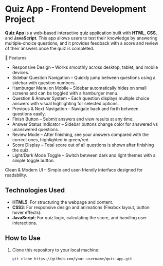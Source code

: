 
# Quiz App - Frontend Development Project

**Quiz App** is a web-based interactive quiz application built with **HTML**, **CSS**, and **JavaScript**. This app allows users to test their knowledge by answering multiple-choice questions, and it provides feedback with a score and review of their answers once the quiz is completed.

🚀 Features

* Responsive Design – Works smoothly across desktop, tablet, and mobile devices.
* Sidebar Question Navigation – Quickly jump between questions using a sidebar with question numbers.
* Hamburger Menu on Mobile – Sidebar automatically hides on small screens and can be toggled with a hamburger menu.
* Question & Answer System – Each question displays multiple choice answers with visual highlighting for selected options.
* Previous & Next Navigation – Navigate back and forth between questions easily.
* Finish Button – Submit answers and view results at any time.
* Answer Status Indicator – Sidebar buttons change color for answered vs unanswered questions.
* Review Mode – After finishing, see your answers compared with the correct ones, highlighted in green/red.
* Score Display – Total score out of all questions is shown after finishing the quiz.
* Light/Dark Mode Toggle – Switch between dark and light themes with a simple toggle button.


Clean & Modern UI – Simple and user-friendly interface designed for readability.
## Technologies Used

- **HTML5**: For structuring the webpage and content.
- **CSS3**: For responsive design and animations (Flexbox layout, button hover effects).
- **JavaScript**: For quiz logic, calculating the score, and handling user interactions.

## How to Use

1. Clone this repository to your local machine:
   ```bash
   git clone https://github.com/your-username/quiz-app.git

